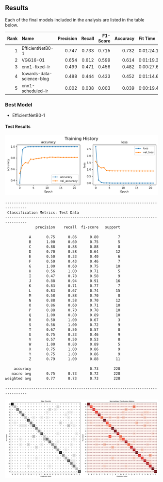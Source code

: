 
## Results

Each of the final models included in the analysis are listed in the table below. 

|   Rank | Name                      |   Precision |   Recall |   F1-Score |   Accuracy | Fit Time       | Model Save Fpath                          |
|-------:|:--------------------------|------------:|---------:|-----------:|-----------:|:---------------|:------------------------------------------|
|      1 | EfficientNetB0-1          |       0.747 |    0.733 |      0.715 |      0.732 | 0:01:24.104776 | modeling/models/EfficientNetB0-1          |
|      2 | VGG16-01                  |       0.654 |    0.612 |      0.599 |      0.614 | 0:01:19.377717 | modeling/models/VGG16-01                  |
|      3 | cnn1-fixed-lr             |       0.499 |    0.471 |      0.456 |      0.482 | 0:00:27.681576 | modeling/models/cnn1-fixed-lr             |
|      4 | towards-data-science-blog |       0.488 |    0.444 |      0.433 |      0.452 | 0:01:14.607511 | modeling/models/towards-data-science-blog |
|      5 | cnn1-scheduled-lr         |       0.002 |    0.038 |      0.003 |      0.039 | 0:00:19.401393 | modeling/models/cnn1-scheduled-lr         |

### Best Model

- EfficientNetB0-1


#### Test Results


<img src="modeling/models/EfficientNetB0-1/history.png">

```
--------------------------------------------------------------------------------
 Classification Metrics: Test Data 
--------------------------------------------------------------------------------
              precision    recall  f1-score   support

           A       0.75      0.86      0.80         7
           B       1.00      0.60      0.75         5
           C       0.88      0.88      0.88         8
           D       0.70      0.58      0.64        12
           E       0.50      0.33      0.40         6
           F       0.50      0.43      0.46         7
           G       1.00      0.60      0.75        10
           H       0.56      1.00      0.71         5
           I       0.47      0.78      0.58         9
           J       0.88      0.94      0.91        16
           K       0.83      0.71      0.77         7
           L       0.83      0.67      0.74        15
           M       0.58      0.88      0.70         8
           N       0.88      0.58      0.70        12
           O       0.86      0.60      0.71        10
           P       0.88      0.70      0.78        10
           Q       1.00      0.80      0.89        10
           R       0.50      1.00      0.67         3
           S       0.56      1.00      0.72         9
           T       0.67      0.50      0.57         8
           U       0.75      0.33      0.46         9
           V       0.57      0.50      0.53         8
           W       1.00      0.80      0.89         5
           X       0.75      1.00      0.86         9
           Y       0.75      1.00      0.86         9
           Z       0.79      1.00      0.88        11

    accuracy                           0.73       228
   macro avg       0.75      0.73      0.72       228
weighted avg       0.77      0.73      0.73       228

--------------------------------------------------------------------------------
```


<img src="modeling/models/EfficientNetB0-1/confusion_matrix.png">

